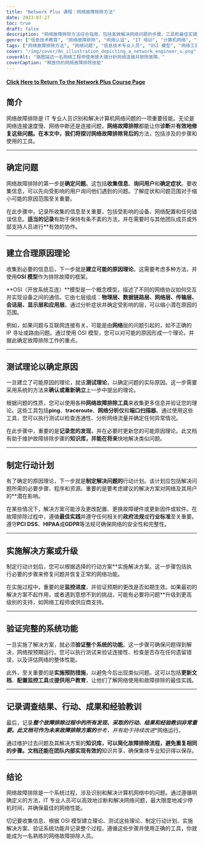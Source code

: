 ```yaml
---
title: "Network Plus 课程：网络故障排除方法"
date: 2023-07-27
toc: true
draft: false
description: "网络故障排除方法综合指南，包括高效解决网络问题的步骤、工具和最佳实践。"
genre: ["信息技术教育", "网络故障排除", "网络认证", "IT 培训", "计算机网络", "信息技术技能", "技术知识", "信息技术专业人员", "网络概念", "网络支持"]
tags: ["网络故障排除方法", "网络问题", "信息技术专业人员", "OSI 模型", "网络工具", "故障排除步骤", "网络性能", "信息技术技能", "解决问题", "网络诊断", "记录故障排除", "网络配置", "用户协作", "政府法规", "行业标准", "PCI DSS", "HIPAA", "GDPR", "网络文档", "持续改进", "网络知识库", "系统功能", "预防措施", "网络性能优化", "网络故障排除工具", "网络连接", "信息技术培训课程", "网络故障排除流程", "网络故障排除技术", "网络支持最佳实践", "网络故障排除指南"]
cover: "/img/cover/An_illustration_depicting_a_network_engineer_u.png"
coverAlt: "插图描述一名网络工程师使用放大镜分析网络连接并排除故障。"
coverCaption: "释放你的网络故障排除技能"
---
```


#### [Click Here to Return To the Network Plus Course Page](/network-plus-start)

## 简介

网络故障排除是 IT 专业人员识别和解决计算机网络问题的一项重要技能。无论是网络连接速度慢、网络中断还是连接问题，**网络故障排除**都能让你**诊断**并**有效地修复这些问题。在本文中，我们将探讨网络故障排除背后的**方法，包括涉及的步骤和使用的工具。

______

## 确定问题

网络故障排除的第一步是**确定问题**。这包括**收集信息**、**询问用户**和**确定症状**。要收集信息，可以先向受影响的用户询问他们遇到的问题。了解症状和问题范围对于缩小可能的原因范围至关重要。

在此步骤中，记录所收集的信息至关重要，包括受影响的设备、网络配置和任何错误信息。**适当的记录**有助于保持有条不紊的方法，并在需要时与其他团队成员或外部支持人员进行**有效的协作。

______

## 建立合理原因理论

收集到必要的信息后，下一步就是**建立可能的原因理论**。这需要考虑多种方法，并使用**OSI 模型**作为排除故障的框架。

**OSI（开放系统互连）**模型是一个概念模型，描述了不同的网络协议如何交互并实现设备之间的通信。它由七层组成：**物理层、数据链路层、网络层、传输层、会话层、显示层和应用层**。通过分析症状并确定受影响的层，可以缩小潜在原因的范围。

例如，如果问题与互联网连接有关，可能是由**网络**层的问题引起的，如不正确的 IP 寻址或路由问题。通过使用 OSI 模型，您可以对可能的原因形成一个理论，并据此确定故障排除工作的重点。

______

## 测试理论以确定原因

一旦建立了可能原因的理论，就该**测试理论**，以确定问题的实际原因。这一步需要采用系统的方法来**确认或重新确立**上一步中提出的理论。

根据问题的性质，您可以使用各种**网络故障排除工具**来收集更多信息并验证您的理论。这些工具包括**ping**、**traceroute**、**网络分析仪**和**端口扫描器**。通过使用这些工具，您可以执行测试以检查连通性、分析网络流量并确定任何异常情况。

在此步骤中，重要的是**记录您的发现**，并在必要时更新您的可能原因理论。此文档有助于维护故障排除步骤的**知识库，并能在将来**快地解决类似问题。

______

## 制定行动计划

有了确定的原因理论，下一步就是**制定解决问题的**行动计划。该计划应包括解决问题所需的必要步骤、程序和资源。重要的是要考虑建议的解决方案对网络及其用户的**潜在影响。

在某些情况下，解决方案可能涉及更改配置、更换故障硬件或更新固件或软件。在故障排除过程中，遵循**最佳实践**并遵守任何相关的**政府法规**或**行业标准**至关重要。遵守**PCI DSS**、**HIPAA**或**GDPR**等法规可确保网络的安全性和完整性。

______

## 实施解决方案或升级

制定行动计划后，您可以根据选择的行动方案**实施解决方案。这一步骤包括执行必要的步骤来修复问题并恢复正常的网络功能。

在实施过程中，重要的是**监控进度**，并验证预期的更改是否如期生效。如果最初的解决方案不起作用，或者遇到意想不到的挑战，可能有必要将问题**升级到更高级别的支持，如网络工程师或供应商支持。

______

## 验证完整的系统功能

一旦实施了解决方案，就必须**验证整个系统的功能**。这一步骤可确保问题得到解决，网络按预期运行。您可以执行测试来验证连接性、检查是否存在任何遗留错误，以及评估网络的整体性能。

此外，至关重要的是**实施预防措施**，以避免今后出现类似问题。这可以包括**更新文档**、**配置监控工具**或**提供用户教育**，让他们了解网络使用和故障排除的最佳实践。

______

## 记录调查结果、行动、成果和经验教训

最后，记录***整个故障排除过程中的所有发现、采取的行动、结果和经验教训非常重要。此文档可作为未来故障排除方案的**参考，并有助于**持续改进**网络运行。

通过维护过去问题及其解决方案的**知识库，可以简化故障排除流程，避免重复相同的步骤。文档还能在团队内部实现有效的**知识共享，确保集体专业知识得以保存。

______

## 结论

网络故障排除是一个系统过程，涉及识别和解决计算机网络中的问题。通过遵循明确定义的方法，IT 专业人员可以高效地诊断和解决网络问题，最大限度地减少停机时间，并确保最佳的网络性能。

切记要收集信息、根据 OSI 模型建立理论、测试这些理论、制定行动计划、实施解决方案、验证系统功能并记录整个过程。遵循这些步骤并使用正确的工具，你就能成为一名熟练的网络故障排除人员。
